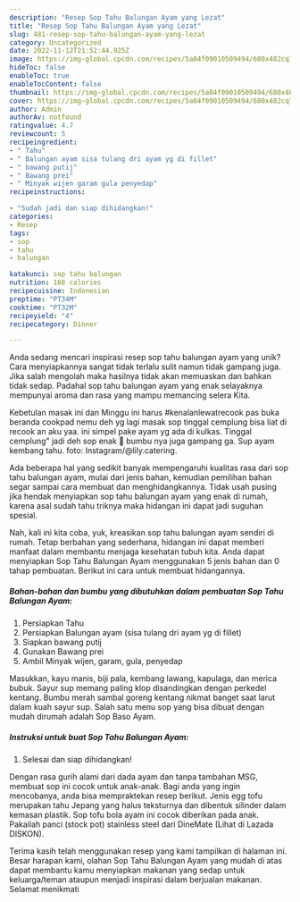 ```yaml
---
description: "Resep Sop Tahu Balungan Ayam yang Lezat"
title: "Resep Sop Tahu Balungan Ayam yang Lezat"
slug: 481-resep-sop-tahu-balungan-ayam-yang-lezat
category: Uncategorized
date: 2022-11-12T21:52:44.925Z
image: https://img-global.cpcdn.com/recipes/5a84f09010509494/680x482cq70/sop-tahu-balungan-ayam-foto-resep-utama.jpg
hideToc: false
enableToc: true
enableTocContent: false
thumbnail: https://img-global.cpcdn.com/recipes/5a84f09010509494/680x482cq70/sop-tahu-balungan-ayam-foto-resep-utama.jpg
cover: https://img-global.cpcdn.com/recipes/5a84f09010509494/680x482cq70/sop-tahu-balungan-ayam-foto-resep-utama.jpg
author: Admin
authorAv: notfound
ratingvalue: 4.7
reviewcount: 5
recipeingredient:
- " Tahu"
- " Balungan ayam sisa tulang dri ayam yg di fillet"
- " bawang putij"
- " Bawang prei"
- " Minyak wijen garam gula penyedap"
recipeinstructions:

- "Sudah jadi dan siap dihidangkan!"
categories:
- Resep
tags:
- sop
- tahu
- balungan

katakunci: sop tahu balungan 
nutrition: 168 calories
recipecuisine: Indonesian
preptime: "PT34M"
cooktime: "PT32M"
recipeyield: "4"
recipecategory: Dinner

---
```





Anda sedang mencari inspirasi resep sop tahu balungan ayam yang unik? Cara menyiapkannya sangat tidak terlalu sulit namun tidak gampang juga. Jika salah mengolah maka hasilnya tidak akan memuaskan dan bahkan tidak sedap. Padahal sop tahu balungan ayam yang enak selayaknya mempunyai aroma dan rasa yang mampu memancing selera Kita.





Kebetulan masak ini dan Minggu ini harus #kenalanlewatrecook pas buka beranda cookpad nemu deh yg lagi masak sop tinggal cemplung bisa liat di recook an aku yaa. ini simpel pake ayam yg ada di kulkas. Tinggal cemplung&#34; jadi deh sop enak 🤭 bumbu nya juga gampang ga. Sup ayam kembang tahu. foto: Instagram/@lily.catering.

Ada beberapa hal yang sedikit banyak mempengaruhi kualitas rasa dari sop tahu balungan ayam, mulai dari jenis bahan, kemudian pemilihan bahan segar sampai cara membuat dan menghidangkannya. Tidak usah pusing jika hendak menyiapkan sop tahu balungan ayam yang enak di rumah, karena asal sudah tahu triknya maka hidangan ini dapat jadi suguhan spesial.






Nah, kali ini kita coba, yuk, kreasikan sop tahu balungan ayam sendiri di rumah. Tetap berbahan yang sederhana, hidangan ini dapat memberi manfaat dalam membantu menjaga kesehatan tubuh kita. Anda dapat menyiapkan Sop Tahu Balungan Ayam menggunakan 5 jenis bahan dan 0 tahap pembuatan. Berikut ini cara untuk membuat hidangannya.

<!--inarticleads1-->

##### Bahan-bahan dan bumbu yang dibutuhkan dalam pembuatan Sop Tahu Balungan Ayam:

1. Persiapkan  Tahu
1. Persiapkan  Balungan ayam (sisa tulang dri ayam yg di fillet)
1. Siapkan  bawang putij
1. Gunakan  Bawang prei
1. Ambil  Minyak wijen, garam, gula, penyedap


Masukkan, kayu manis, biji pala, kembang lawang, kapulaga, dan merica bubuk. Sayur sup memang paling klop disandingkan dengan perkedel kentang. Bumbu merah sambal goreng kentang nikmat banget saat larut dalam kuah sayur sup. Salah satu menu sop yang bisa dibuat dengan mudah dirumah adalah Sop Baso Ayam. 

<!--inarticleads2-->

##### Instruksi untuk buat Sop Tahu Balungan Ayam:


1. Selesai dan siap dihidangkan!

Dengan rasa gurih alami dari dada ayam dan tanpa tambahan MSG, membuat sop ini cocok untuk anak-anak. Bagi anda yang ingin mencobanya, anda bisa mempraktekan resep berikut. Jenis egg tofu merupakan tahu Jepang yang halus teksturnya dan dibentuk silinder dalam kemasan plastik. Sop tofu bola ayam ini cocok diberikan pada anak. Pakailah panci (stock pot) stainless steel dari DineMate (Lihat di Lazada DISKON). 

Terima kasih telah menggunakan resep yang kami tampilkan di halaman ini. Besar harapan kami, olahan Sop Tahu Balungan Ayam yang mudah di atas dapat membantu kamu menyiapkan makanan yang sedap untuk keluarga/teman ataupun menjadi inspirasi dalam berjualan makanan. Selamat menikmati
